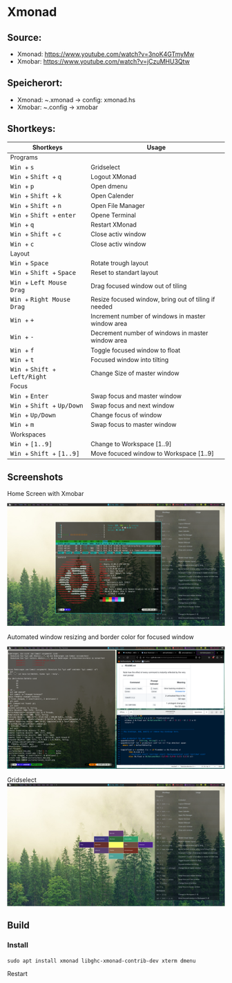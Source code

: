 # Xmonad

## Source:
- Xmonad: https://www.youtube.com/watch?v=3noK4GTmyMw
- Xmobar: https://www.youtube.com/watch?v=jCzuMHU3Qtw

## Speicherort:
- Xmonad: ~.xmonad -> config: xmonad.hs
- Xmobar: ~.config -> xmobar

## Shortkeys:
| Shortkeys | Usage |
| ------ | -------- |
| Programs |
| <kbd> Win </kbd>  + <kbd> s </kbd> | Gridselect |
| <kbd> Win </kbd> + <kbd> Shift </kbd> + <kbd> q </kbd> | Logout XMonad |
| <kbd> Win </kbd> + <kbd> p </kbd>  | Open dmenu |
| <kbd> Win </kbd> + <kbd> Shift </kbd> + <kbd> k </kbd>  | Open Calender |
| <kbd> Win </kbd> + <kbd> Shift </kbd> + <kbd> n </kbd>  | Open File Manager |
| <kbd> Win </kbd> + <kbd> Shift </kbd> + <kbd> enter </kbd> | Opene Terminal |
| <kbd> Win </kbd>  + <kbd> q </kbd> | Restart XMonad |
| <kbd> Win </kbd> + <kbd> Shift </kbd> + <kbd> c </kbd>  | Close activ window |
| <kbd> Win </kbd> + <kbd> c </kbd>  | Close activ window |
| Layout |
| <kbd> Win </kbd> + <kbd> Space </kbd> | Rotate trough layout |
| <kbd> Win </kbd> + <kbd> Shift </kbd> + <kbd> Space </kbd> | Reset to standart layout |
| <kbd> Win </kbd> + <kbd> Left Mouse Drag </kbd> | Drag focused window out of tiling |
| <kbd> Win </kbd> + <kbd> Right Mouse Drag </kbd> | Resize focused window, bring out of tiling if needed |
| <kbd> Win </kbd> + <kbd> + </kbd> | Increment number of windows in master window area |
| <kbd> Win </kbd> + <kbd> - </kbd> | Decrement number of windows in master window area |
| <kbd> Win </kbd> + <kbd> f </kbd> | Toggle focused window to float |
| <kbd> Win </kbd> + <kbd> t </kbd> | Focused window into tilting |
| <kbd> Win </kbd> + <kbd> Shift </kbd> + <kbd> Left/Right </kbd> | Change Size of master window |
| Focus |
| <kbd> Win </kbd>  + <kbd> Enter </kbd> | Swap focus and master window |
| <kbd> Win </kbd> + <kbd> Shift </kbd>  + <kbd> Up/Down </kbd> | Swap focus and next window |
| <kbd> Win </kbd>  + <kbd> Up/Down </kbd> | Change focus of window |
| <kbd> Win </kbd>  + <kbd> m </kbd> | Swap focus to master window |
| Workspaces |
| <kbd> Win </kbd> + <kbd> [1..9] </kbd> | Change to Workspace [1..9] |
| <kbd> Win </kbd> + <kbd> Shift </kbd> + <kbd> [1..9] </kbd> | Move focuced window to Workspace [1..9] |



## Screenshots

Home Screen with Xmobar
<!-- ![Main](./pictures/main.png) -->
![Main](./pictures/main_new.png)


Automated window resizing and border color for focused window
<!-- ![Resize](./pictures/resize.png) -->
![Resize](./pictures/resize_recent.png)

Gridselect
![Gridselect on new Workspace](./pictures/gridselect.png)



## Build

### Install

`sudo apt install xmonad libghc-xmonad-contrib-dev xterm dmenu`

Restart


